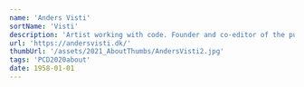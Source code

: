 ```yaml
---
name: 'Anders Visti'
sortName: 'Visti'
description: 'Artist working with code. Founder and co-editor of the publishing house * [asterisk] from 2002-12. Founder and editor of the printed web publication ‡ DobbeltDagger and initiator of Code&Share[ ] and !=null, two public forums for artists, researchers, developers and hackers using contemporary technology for creative expression and aesthetic inquiry'
url: 'https://andersvisti.dk/'
thumbUrl: '/assets/2021_AboutThumbs/AndersVisti2.jpg'
tags: 'PCD2020about'
date: 1958-01-01
---
```

